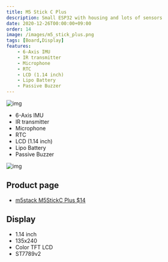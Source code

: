 ```yaml
---
title: M5 Stick C Plus
description: Small ESP32 with housing and lots of sensors
date: 2020-12-26T00:00:00+09:00
order: 14
image: /images/m5_stick_plus.png
tags: [Board,Display]
features:
    - 6-Axis IMU
    - IR transmitter
    - Microphone
    - RTC
    - LCD (1.14 inch)
    - Lipo Battery
    - Passive Buzzer
---
```


![img](/images/m5_stick_plus.png)

* 6-Axis IMU
* IR transmitter
* Microphone
* RTC
* LCD (1.14 inch)
* Lipo Battery
* Passive Buzzer

![img](/images/m5stick-features.png)

## Product page
* [m5stack M5StickC Plus $14](https://m5stack.com/collections/m5-core/products/m5stickc-plus-esp32-pico-mini-iot-development-kit)

## Display
* 1.14 inch
* 135x240
* Color TFT LCD
* ST7789v2

